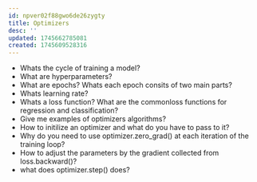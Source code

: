```yaml
---
id: npver02f88gwo6de26zygty
title: Optimizers
desc: ''
updated: 1745662785081
created: 1745609528316
---
```


- Whats the cycle of training a model?
- What are hyperparameters? 
- What are epochs? Whats each epoch consits of two main parts?
- Whats learning rate?
- Whats a loss function? What are the commonloss functions for regression and classification?
- Give me examples of optimizers algorithms?
- How to initilize an optimizer and what do you have to pass to it?
- Why do you need to use optimizer.zero_grad() at each iteration of the training loop?
- How to adjust the parameters by the gradient collected from loss.backward()?
- what does optimizer.step() does?
